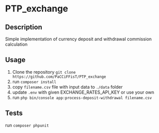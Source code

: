 # PTP_exchange

## Description
Simple implementation of currency deposit and withdrawal commission calculation

## Usage
1. Clone the repository `git clone https://github.com/PaCCiFFisT/PTP_exchange`
2. run `composer install`
3. copy `filename.csv` file with input data to `./data` folder
4. update `.env` with given EXCHANGE_RATES_API_KEY or use your own
5. run `php bin/console app:process-deposit-withdrawal filename.csv`

## Tests
run `composer phpunit`
